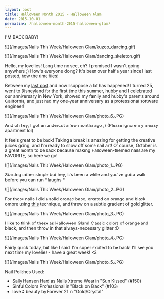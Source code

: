 ```yaml
---
layout: post
title: Halloween Month 2015 - Halloween Glam
date: 2015-10-01
permalink: /halloween-month-2015-halloween-glam/
---
```

I'M BACK BABY!  

![](/images/Nails This Week/Halloween Glam/kuzco_dancing.gif)  

![](/images/Nails This Week/Halloween Glam/dancing_skeleton.gif)  

Hello, my lovelies! Long time no see, eh? I promised I wasn't going anywhere ;) How's everyone doing? It's been over half a year since I last posted, how the time flies!

Between my [last post](/nails-this-week-valentines-day-2015-ombre-hearts) and now I suppose a lot has happened! I turned 25, went to Disneyland for the first time this summer, hubby and I celebrated our anniversary in New York, showed my family and hubby's parents around California, and just had my one-year anniversary as a professional software engineer!

![](/images/Nails This Week/Halloween Glam/photo_6.JPG)

And oh hey, I got an undercut a few months ago ;) (Please ignore my messy apartment lol)

It feels great to be back! Taking a break is amazing for getting the creative juices going, and I'm ready to show off some nail art! Of course, October is a great month to be back because making Halloween-themed nails are my FAVORITE, so here we go!

![](/images/Nails This Week/Halloween Glam/photo_1.JPG)

Starting rather simple but hey, it's been a while and you've gotta walk before you can run * laughs *

![](/images/Nails This Week/Halloween Glam/photo_2.JPG)

For these nails I did a solid orange base, created an orange and black ombre using [this](/tutorial-ombre-fall-colors) technique, and threw on a subtle gradient of gold glitter.

![](/images/Nails This Week/Halloween Glam/photo_3.JPG)

I like to think of these as Halloween Glam! Classic colors of orange and black, and then throw in that always-necessary glitter :D

![](/images/Nails This Week/Halloween Glam/photo_4.JPG)

Fairly quick today, but like I said, I'm super excited to be back! I'll see you next time my lovelies - have a great week! <3 

![](/images/Nails This Week/Halloween Glam/photo_5.JPG)

Nail Polishes Used:

- Sally Hansen Hard as Nails Xtreme Wear in "Sun Kissed" (#150)
- Sinful Colors Professional in "Black on Black" (#103)
- love & beauty by Forever 21 in "Gold/Crystal"